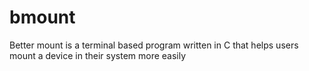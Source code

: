 # bmount
Better mount is a terminal based program written in C that helps users mount a device in their system more easily

